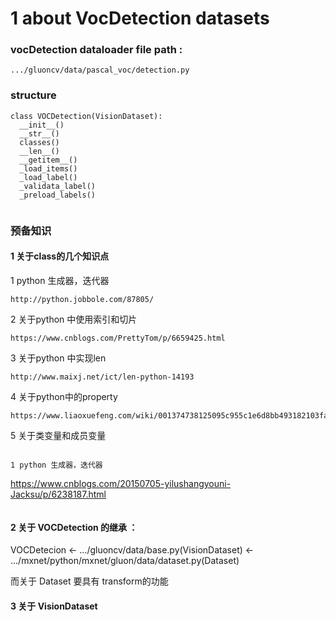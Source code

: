 # 1 about VocDetection datasets

### vocDetection dataloader file path :

```
.../gluoncv/data/pascal_voc/detection.py 
```
### structure

```
class VOCDetection(VisionDataset):
  __init__()
  __str__()
  classes()
  __len__()
  __getitem__()
  _load_items()
  _load_label()
  _validata_label()
  _preload_labels()


```
### 预备知识

#### 1 关于class的几个知识点

1 python 生成器，迭代器
```
http://python.jobbole.com/87805/
```

2 关于python 中使用索引和切片
```
https://www.cnblogs.com/PrettyTom/p/6659425.html
```

3 关于python 中实现len
```
http://www.maixj.net/ict/len-python-14193
```

4 关于python中的property
```
https://www.liaoxuefeng.com/wiki/001374738125095c955c1e6d8bb493182103fac9270762a000/001386820062641f3bcc60a4b164f8d91df476445697b9e000
```

5 关于类变量和成员变量
```

1 python 生成器，迭代器
```
https://www.cnblogs.com/20150705-yilushangyouni-Jacksu/p/6238187.html
```

```




#### 2 关于 VOCDetection 的继承 ：

VOCDetecion <-  .../gluoncv/data/base.py(VisionDataset) <- .../mxnet/python/mxnet/gluon/data/dataset.py(Dataset)


而关于 Dataset 要具有 transform的功能


#### 3 关于 VisionDataset











